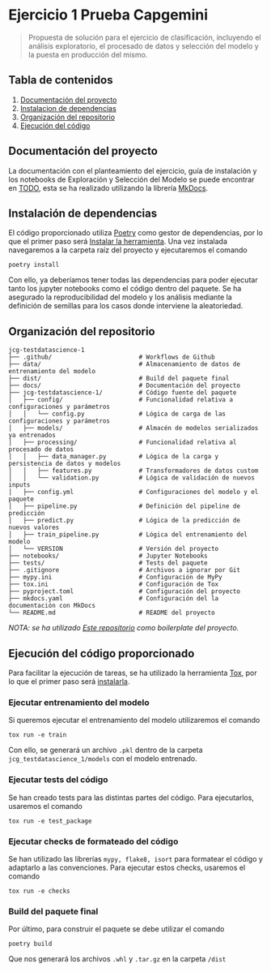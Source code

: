 # Ejercicio 1 Prueba Capgemini

> Propuesta de solución para el ejercicio de clasificación, incluyendo el análisis exploratorio, el procesado de datos y selección del modelo y la puesta en producción del mismo.

## Tabla de contenidos

1. [Documentación del proyecto](#documentación-del-proyecto)
2. [Instalacion de dependencias](#instalación-de-dependencias)
3. [Organización del repositorio](#organización-del-repositorio)
3. [Ejecución del código](#ejecución-del-código-proporcionado)

## Documentación del proyecto

La documentación con el planteamiento del ejercicio, guía de instalación y los notebooks de Exploración y Selección del Modelo se puede encontrar en [TODO](TODO), esta se ha realizado utilizando la librería [MkDocs](https://www.mkdocs.org/).

## Instalación de dependencias

El código proporcionado utiliza [Poetry](https://python-poetry.org/) como gestor de dependencias, por lo que el primer paso será [Instalar la herramienta](https://python-poetry.org/docs/#installing-with-pipx). Una vez instalada navegaremos a la carpeta raíz del proyecto y ejecutaremos el comando

`poetry install`

Con ello, ya deberíamos tener todas las dependencias para poder ejecutar tanto los jupyter notebooks como el código dentro del paquete. Se ha asegurado la reproducibilidad del modelo y los análisis mediante la definición de semillas para los casos donde interviene la aleatoriedad.

## Organización del repositorio

```plaintext
jcg-testdatascience-1
├── .github/                        # Workflows de Github
├── data/                           # Almacenamiento de datos de entrenamiento del modelo
├── dist/                           # Build del paquete final
├── docs/                           # Documentación del proyecto
├── jcg-testdatascience-1/          # Código fuente del paquete
│   ├── config/                     # Funcionalidad relativa a configuraciones y parámetros
│   │   └── config.py               # Lógica de carga de las configuraciones y parámetros
│   ├── models/                     # Almacén de modelos serializados ya entrenados
│   ├── processing/                 # Funcionalidad relativa al procesado de datos
│   │   ├── data_manager.py         # Lógica de la carga y persistencia de datos y modelos
│   │   ├── features.py             # Transformadores de datos custom
│   │   └── validation.py           # Lógica de validación de nuevos inputs
│   ├── config.yml                  # Configuraciones del modelo y el paquete
│   ├── pipeline.py                 # Definición del pipeline de predicción
│   ├── predict.py                  # Lógica de la predicción de nuevos valores
│   ├── train_pipeline.py           # Lógica del entrenamiento del modelo
│   └── VERSION                     # Versión del proyecto
├── notebooks/                      # Jupyter Notebooks
├── tests/                          # Tests del paquete
├── .gitignore                      # Archivos a ignorar por Git
├── mypy.ini                        # Configuración de MyPy
├── tox.ini                         # Configuración de Tox
├── pyproject.toml                  # Configuración del proyecto
├── mkdocs.yaml                     # Configuración del la documentación con MkDocs
└── README.md                       # README del proyecto
```

*NOTA: se ha utilizado [Este repositorio](https://github.com/trainindata/deploying-machine-learning-models/tree/master/section-05-production-model-package) como boilerplate del proyecto.*

## Ejecución del código proporcionado

Para facilitar la ejecución de tareas, se ha utilizado la herramienta [Tox](https://tox.wiki/en/4.23.2/index.html), por lo que el primer paso será [instalarla](https://tox.wiki/en/4.23.2/installation.html).

### Ejecutar entrenamiento del modelo

Si queremos ejecutar el entrenamiento del modelo utilizaremos el comando

`tox run -e train`

Con ello, se generará un archivo `.pkl` dentro de la carpeta `jcg_testdatascience_1/models` con el modelo entrenado.

### Ejecutar tests del código

Se han creado tests para las distintas partes del código. Para ejecutarlos, usaremos el comando

`tox run -e test_package`

### Ejecutar checks de formateado del código

Se han utilizado las librerías `mypy, flake8, isort` para formatear el código y adaptarlo a las convenciones. Para ejecutar estos checks, usaremos el comando

`tox run -e checks`

### Build del paquete final

Por último, para construir el paquete se debe utilizar el comando

`poetry build`

Que nos generará los archivos `.whl` y `.tar.gz` en la carpeta `/dist`
